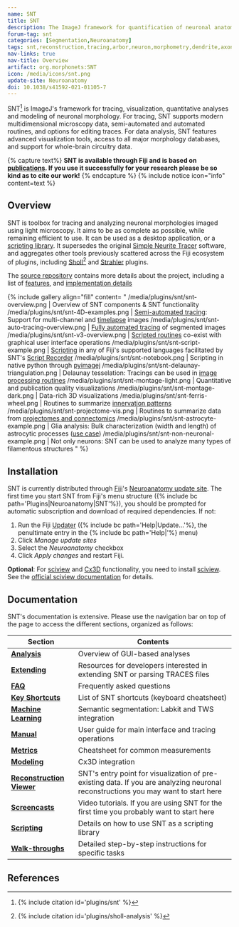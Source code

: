 ```yaml
---
name: SNT
title: SNT
description: The ImageJ framework for quantification of neuronal anatomy.
forum-tag: snt
categories: [Segmentation,Neuroanatomy]
tags: snt,reconstruction,tracing,arbor,neuron,morphometry,dendrite,axon,neuroanatomy
nav-links: true
nav-title: Overview
artifact: org.morphonets:SNT
icon: /media/icons/snt.png
update-site: Neuroanatomy
doi: 10.1038/s41592-021-01105-7
---
```


SNT[^1] is ImageJ's framework for tracing, visualization, quantitative analyses and modeling of neuronal morphology. For tracing, SNT supports modern multidimensional microscopy data, semi-automated and automated routines, and options for editing traces. For data analysis, SNT features advanced visualization tools, access to all major morphology databases, and support for whole-brain circuitry data.

{% capture text%}
**SNT is available through Fiji and is based on [publications](/plugins/snt/faq#how-do-i-cite-snt). If you use it successfully for your research please be so kind as to cite our work!**
{% endcapture %}
{% include notice icon="info" content=text %}

## Overview

SNT is toolbox for tracing and analyzing neuronal morphologies imaged using light microscopy. It aims to be as complete as possible, while remaining efficient to use. It can be used as a desktop application, or a [scripting library](/plugins/snt/scripting). It supersedes the original [Simple Neurite Tracer](/plugins/snt/faq#what-is-the-difference-between-snt-and-simple-neurite-tracer) software, and aggregates other tools previously scattered across the Fiji ecosystem of plugins, including [Sholl](/plugins/sholl-analysis)[^2] and [Strahler](/plugins/strahler-analysis) plugins.

The [source repository](https://github.com/morphonets/SNT) contains more details about the project, including a list of [features](https://github.com/morphonets/SNT#features), and [implementation details](https://github.com/morphonets/SNT/blob/-/NOTES.md#notes)

{% include gallery align="fill" content=
"
/media/plugins/snt/snt-overview.png | Overview of SNT components &amp; SNT functionality
/media/plugins/snt/snt-4D-examples.png | [Semi-automated tracing](/plugins/snt/step-by-step-instructions#semi-automated-tracing): Support for multi-channel and [timelapse](/plugins/snt/step-by-step-instructions#time-lapse-analysis) images
/media/plugins/snt/snt-auto-tracing-overview.png | [Fully automated tracing](/plugins/snt/step-by-step-instructions#full-automated-tracing) of segmented images
/media/plugins/snt/snt-v3-overview.png | [Scripted routines](/plugins/snt/scripting#bundled-templates) co-exist with graphical user interface operations
/media/plugins/snt/snt-script-example.png | [Scripting](/plugins/snt/scripting) in any of Fiji's supported languages facilitated by SNT's [Script Recorder](/plugins/snt/scripting#script-recorder)
/media/plugins/snt/snt-notebook.png | Scripting in native python through [pyimagej](/scripting/pyimagej)
/media/plugins/snt/snt-delaunay-triangulation.png | Delaunay tesselation: Tracings can be used in [image processing routines](/plugins/snt/manual#process-)
/media/plugins/snt/snt-montage-light.png | Quantitative and publication quality visualizations
/media/plugins/snt/snt-montage-dark.png | Data-rich 3D visualizations
/media/plugins/snt/snt-ferris-wheel.png | Routines to summarize [innervation patterns](/plugins/snt/analysis#graph-based-analysis)
/media/plugins/snt/snt-projectome-vis.png | Routines to summarize data from [projectomes and connectomics](/plugins/snt/analysis#graph-based-analysis)
/media/plugins/snt/snt-astrocyte-example.png | Glia analysis: Bulk characterization (width and length) of astrocytic processes ([use case](https://forum.image.sc/t/determining-astrocyte-width-from-2d-images-using-fiji-snt/56426/2))
/media/plugins/snt/snt-non-neuronal-example.png | Not only neurons: SNT can be used to analyze many types of filamentous structures
"
%}

## Installation

SNT is currently distributed through [Fiji](/software/fiji)'s [Neuroanatomy update site](/update-sites/neuroanatomy). The first time you start SNT from Fiji's menu structure ({% include bc path='Plugins|Neuroanatomy|SNT'%}), you should be prompted for automatic subscription and download of required dependencies. If not:

1. Run the Fiji [Updater](/plugins/updater) ({% include bc path='Help|Update...'%}, the penultimate entry in the {% include bc path='Help|'%} menu)
2. Click *Manage update sites*
3. Select the *Neuroanatomy* checkbox
4. Click *Apply changes* and restart Fiji.

**Optional**: For [sciview](/plugins/sciview) and [Cx3D](/plugins/snt/modeling) functionality, you need to install [sciview](/plugins/sciview). See the [official sciview documentation](https://docs.scenery.graphics/sciview) for details.

## Documentation

SNT's documentation is extensive. Please use the navigation bar on top of the page to access the different sections, organized as follows:

| Section                                                         | Contents                                                                                                                           |
| --------------------------------------------------------------- | ---------------------------------------------------------------------------------------------------------------------------------- |
| **[Analysis](/plugins/snt/analysis)**                           | Overview of GUI-based analyses                                                                                                     |
| **[Extending](/plugins/snt/extending)**                         | Resources for developers interested in extending SNT or parsing TRACES files                                                       |
| **[FAQ](/plugins/snt/faq)**                                     | Frequently asked questions                                                                                                         |
| **[Key Shortcuts](/plugins/snt/key-shortcuts)**                 | List of SNT shortcuts (keyboard cheatsheet)                                                                                        |
| **[Machine Learning](/plugins/snt/machine-learning)**           | Semantic segmentation: Labkit and TWS integration                                                                                  |
| **[Manual](/plugins/snt/manual)**                               | User guide for main interface and tracing operations                                                                               |
| **[Metrics](/plugins/snt/metrics)**                             | Cheatsheet for common measurements                                                                                                 |
| **[Modeling](/plugins/snt/modeling)**                           | Cx3D integration                                                                                                                   |
| **[Reconstruction Viewer](/plugins/snt/reconstruction-viewer)** | SNT's entry point for visualization of pre-existing data. If you are analyzing neuronal reconstructions you may want to start here |
| **[Screencasts](/plugins/snt/screencasts)**                     | Video tutorials. If you are using SNT for the first time you probably want to start here                                           |
| **[Scripting](/plugins/snt/scripting)**                         | Details on how to use SNT as a scripting library                                                                                   |
| **[Walk-throughs](/plugins/snt/step-by-step-instructions)**     | Detailed step-by-step instructions for specific tasks                                                                              |

## References

[^1]: {% include citation id='plugins/snt' %}
[^2]: {% include citation id='plugins/sholl-analysis' %}

